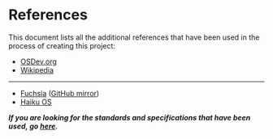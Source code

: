 # References

This document lists all the additional references that have been used in the process of creating this project:

- [OSDev.org](https://wiki.osdev.org/Main_Page)
- [Wikipedia](https://en.wikipedia.org/wiki/Hobbyist_operating_system_development)

---

- [Fuchsia](https://fuchsia.googlesource.com/) ([GitHub mirror](https://github.com/fuchsia-mirror))
- [Haiku OS](https://www.haiku-os.org/)

__*If you are looking for the standards and specifications that have been used, go [here](specifications.md).*__
